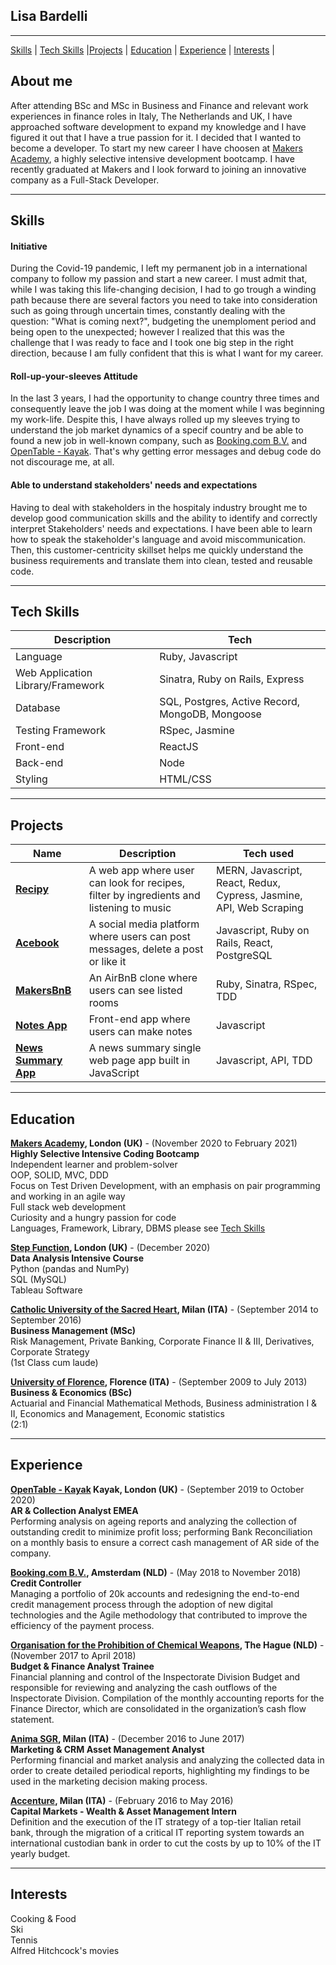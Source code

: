 ## Lisa Bardelli
***
[Skills](#skills) | [Tech Skills](#techskills) |[Projects](#projects) | [Education](#education) | [Experience](#experience) | [Interests](#interests) |

## About me

After attending BSc and MSc in Business and Finance and relevant work experiences in finance roles in Italy, The Netherlands and UK, I have approached software development to expand my knowledge and I have figured it out that I have a true passion for it. I decided that I wanted to become a developer. To start my new career I have choosen at [Makers Academy](https://makers.tech/), a highly selective intensive development bootcamp. I have recently graduated at Makers and I look forward to joining an innovative company as a Full-Stack Developer.

***
## <a name="skills">Skills</a>

#### Initiative

During the Covid-19 pandemic, I left my permanent job in a international company to follow my passion and start a new career. I must admit that, while I was taking this life-changing decision, I had to go trough a winding path because there are several factors you need to take into consideration such as going through uncertain times, constantly dealing with the question: "What is coming next?", budgeting the unemploment period and being open to the unexpected; however I realized that this was the challenge that I was ready to face and I took one big step in the right direction, because I am fully confident that this is what I want for my career.

#### Roll-up-your-sleeves Attitude

In the last 3 years, I had the opportunity to change country three times and consequently leave the job I was doing at the moment while I was beginning my work-life. Despite this, I have always rolled up my sleeves trying to understand the job market dynamics of a specif country and be able to found a new job in well-known company, such as [Booking.com B.V.](https://www.booking.com/) and [OpenTable - Kayak](https://www.opentable.co.uk/). That's why getting error messages and debug code do not discourage me, at all.
#### Able to understand stakeholders' needs and expectations

Having to deal with stakeholders in the hospitaly industry brought me to develop good communication skills and the ability to identify and correctly interpret Stakeholders' needs and expectations. I have been able to learn how to speak the stakeholder's language and avoid miscommunication. Then, this customer-centricity skillset helps me quickly understand the business requirements and translate them into clean, tested and reusable code.

***
## <a name="techskills">Tech Skills</a>

|  Description| Tech|
|-----------|----------|
| Language | Ruby, Javascript|
| Web Application Library/Framework | Sinatra, Ruby on Rails, Express|
| Database | SQL, Postgres, Active Record, MongoDB, Mongoose |
| Testing Framework  | RSpec, Jasmine|
| Front-end | ReactJS|
| Back-end | Node|
| Styling | HTML/CSS|




***
## <a name="projects">Projects</a>

| Name                          | Description                                           | Tech used         |
| ------------------------------| ----------------------------------------------------- | ----------------- |
| **[Recipy](https://github.com/lisabardelli/Recipy.git)** | A web app where user can look for recipes, filter by ingredients and listening to music| MERN, Javascript, React, Redux, Cypress, Jasmine, API, Web Scraping |
| **[Acebook](https://github.com/lisabardelli/acebook-on-the-rails.git)** | A social media platform where users can post messages, delete a post or like it | Javascript, Ruby on Rails, React, PostgreSQL |
| **[MakersBnB](https://github.com/lisabardelli/makersbnb_challenge.git)** | An AirBnB clone where users can see listed rooms | Ruby, Sinatra, RSpec, TDD |
| **[Notes App](https://github.com/lisabardelli/Notes-app.git)** | Front-end app where users can make notes | Javascript |
| **[News Summary App](https://github.com/lisabardelli/news-summary-challenge.git)** |A news summary single web page app built in JavaScript | Javascript, API, TDD |

***
## <a name="skills">Education</a>

**[Makers Academy](https://makers.tech/), London (UK)** - (November 2020 to February 2021)<br>
**Highly Selective Intensive Coding Bootcamp**<br>
Independent learner and problem-solver<br>
OOP, SOLID, MVC, DDD<br>
Focus on Test Driven Development, with an emphasis on pair programming and working in an agile way<br>
Full stack web development<br>
Curiosity and a hungry passion for code<br>
Languages, Framework, Library, DBMS please see [Tech Skills](#techskills) 


**[Step Function](https://makers.tech/), London (UK)** - (December 2020)<br>
**Data Analysis Intensive Course**<br>
Python (pandas and NumPy)<br>
SQL (MySQL)<br>
Tableau Software<br>

**[Catholic University of the Sacred Heart](https://www.ucsc.it/), Milan (ITA)** - (September 2014 to September 2016)<br>
**Business Management (MSc)**<br>
Risk Management, Private Banking, Corporate Finance II & III, Derivatives, Corporate Strategy<br>
(1st Class cum laude)<br>

**[University of Florence](https://www.unifi.it/changelang-eng.html), Florence (ITA)** - (September 2009 to July 2013)<br>
**Business & Economics (BSc)**<br>
Actuarial and Financial Mathematical Methods, Business administration I & II, Economics and Management, Economic statistics<br>
(2:1)<br>


***
## <a name="experience">Experience</a>

**[OpenTable - Kayak](https://www.opentable.co.uk/) Kayak, London (UK)** - (September 2019 to October 2020)<br>
**AR & Collection Analyst EMEA**<br>
Performing analysis on ageing reports and analyzing the collection of outstanding credit to minimize profit loss; performing Bank Reconciliation on a monthly basis to ensure a correct cash management of AR side of the company.

**[Booking.com B.V.](https://www.booking.com/), Amsterdam (NLD)** - (May 2018 to November 2018)<br>
**Credit Controller**<br>
Managing a portfolio of 20k accounts and redesigning the end-to-end credit management process through the adoption of new digital technologies and the Agile methodology that contributed to improve the efficiency of the payment process.

**[Organisation for the Prohibition of Chemical Weapons](https://www.opcw.org/), The Hague (NLD)** - (November 2017 to April 2018)<br>
**Budget & Finance Analyst Trainee**<br>
Financial planning and control of the Inspectorate Division Budget and responsible for reviewing and analyzing the cash outflows of the Inspectorate Division. Compilation of the monthly accounting reports for the Finance Director, which are consolidated in the organization’s cash flow statement.

**[Anima SGR](https://www.animasgr.it/EN/Pages/default.aspx), Milan (ITA)** -  (December 2016 to June 2017)<br>
**Marketing & CRM Asset Management Analyst**  <br>
Performing financial and market analysis and analyzing the collected data in order to create detailed periodical reports, highlighting my findings to be used in the marketing decision making process.

**[Accenture](https://www.accenture.com/), Milan (ITA)** - (February 2016 to May 2016)<br>
**Capital Markets - Wealth & Asset Management Intern** <br>
Definition and the execution of the IT strategy of a top-tier Italian retail bank, through the migration of a critical IT reporting system towards an international custodian bank in order to cut the costs by up to 10% of the IT yearly budget.

***


## <a name="interests">Interests </a>

Cooking & Food<br>
Ski<br>
Tennis<br>
Alfred Hitchcock's movies<br>




